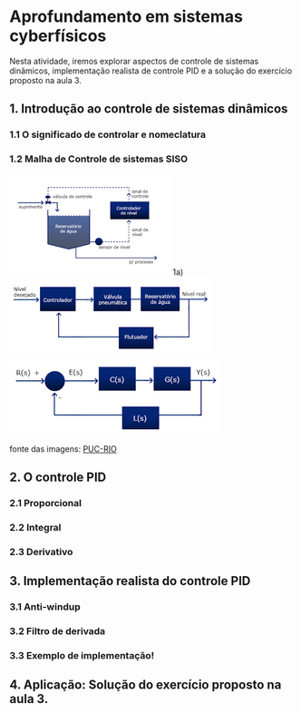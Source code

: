 # Aprofundamento em sistemas cyberfísicos

Nesta atividade, iremos explorar aspectos de controle de sistemas dinâmicos, implementação realista de controle PID e a solução do exercício proposto na aula 3.

## 1. Introdução ao controle de sistemas dinâmicos
### 1.1 O significado de controlar e nomeclatura
### 1.2 Malha de Controle de sistemas SISO

![px4_sitl_overview](imgs/nivelReal.png) 1a)
![px4_sitl_overview](imgs/nivelAbstrato.png)
![px4_sitl_overview](imgs/nivelMatematico.png)

fonte das imagens: [PUC-RIO](https://www.maxwell.vrac.puc-rio.br/24097/elementos.html)

## 2. O controle PID
### 2.1 Proporcional
### 2.2 Integral
### 2.3 Derivativo
## 3. Implementação realista do controle PID
### 3.1 Anti-windup
### 3.2 Filtro de derivada
### 3.3 Exemplo de implementação!
## 4. Aplicação: Solução do exercício proposto na aula 3.

